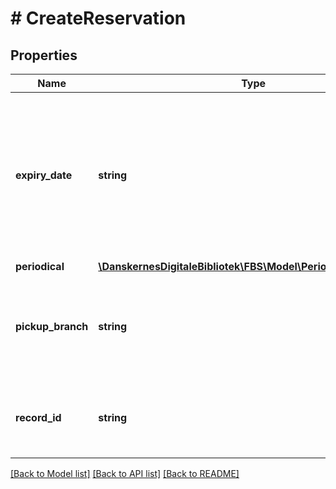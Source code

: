 # # CreateReservation

## Properties

Name | Type | Description | Notes
------------ | ------------- | ------------- | -------------
**expiry_date** | **string** | The date where the patron is no longer interested in the reserved material.  If not set, a date will be calculated from the agency default interest period | [optional]
**periodical** | [**\DanskernesDigitaleBibliotek\FBS\Model\PeriodicalReservation**](PeriodicalReservation.md) |  | [optional]
**pickup_branch** | **string** | ISIL-number of pickup branch.  If not set, will default to patrons preferred pickup branch | [optional]
**record_id** | **string** | Identifies the bibliographical record to reserve - The FAUST number |

[[Back to Model list]](../../README.md#models) [[Back to API list]](../../README.md#endpoints) [[Back to README]](../../README.md)
